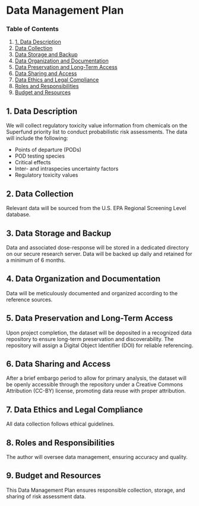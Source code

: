 # Data Management Plan

### Table of Contents

1. [1. Data Description](#1.-data-description)
2. [Data Collection](#data-collection)
3. [Data Storage and Backup](#data-storage-and-backup)
4. [Data Organization and Documentation](#data-organization-and-documentation)
5. [Data Preservation and Long-Term Access](#data-preservation-and-long-term-access)
6. [Data Sharing and Access](#data-sharing-and-access)
7. [Data Ethics and Legal Compliance](#data-ethics-and-legal-compliance)
8. [Roles and Responsibilities](#roles-and-responsibilities)
9. [Budget and Resources](#9.-budget-and-resources)

## 1. Data Description
We will collect regulatory toxicity value information from chemicals on the Superfund priority list to conduct probabilistic risk assessments. The data will include the following: 
- Points of departure (PODs)
- POD testing species
- Critical effects
- Inter- and intraspecies uncertainty factors
- Regulatory toxicity values

## 2. Data Collection
Relevant data will be sourced from the U.S. EPA Regional Screening Level database.

## 3. Data Storage and Backup
Data and associated dose-response will be stored in a dedicated directory on our secure research server. Data will be backed up daily and retained for a minimum of 6 months.

## 4. Data Organization and Documentation
Data will be meticulously documented and organized according to the reference sources. 

## 5. Data Preservation and Long-Term Access
Upon project completion, the dataset will be deposited in a recognized data repository to ensure long-term preservation and discoverability. The repository will assign a Digital Object Identifier (DOI) for reliable referencing. 

## 6. Data Sharing and Access
After a brief embargo period to allow for primary analysis, the dataset will be openly accessible through the repository under a Creative Commons Attribution (CC-BY) license, promoting data reuse with proper attribution.

## 7. Data Ethics and Legal Compliance
All data collection follows ethical guidelines.

## 8. Roles and Responsibilities
The author will oversee data management, ensuring accuracy and quality.

## 9. Budget and Resources
This Data Management Plan ensures responsible collection, storage, and sharing of risk assessment data.
